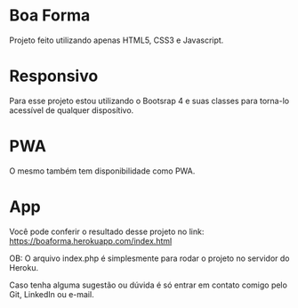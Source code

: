 # Boa Forma

Projeto feito utilizando apenas HTML5, CSS3 e Javascript.

# Responsivo
Para esse projeto estou utilizando o Bootsrap 4 e suas classes para torna-lo acessível de qualquer disposítivo.

# PWA
O mesmo também tem disponibilidade como PWA.

# App
Você pode conferir o resultado desse projeto no link: https://boaforma.herokuapp.com/index.html

OB: O arquivo index.php é simplesmente para rodar o projeto no servidor do Heroku.

Caso tenha alguma sugestão ou dúvida é só entrar em contato comigo pelo Git, LinkedIn ou e-mail.

